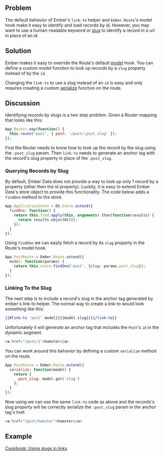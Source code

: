 ## Problem

The default behavior of Ember's `link-to` helper and `Ember.Route`'s
model hook make it easy to identify and load records by id. However,
you may want to use a human-readable keyword or [slug][1] to identify
a record in a url in place of an id.

## Solution

Ember makes it easy to override the Route's default
[model](https://api.emberjs.com/classes/Ember.Route.html#method_model)
hook. You can define a custom model function to look up records by a
`slug` property instead of by the `id`.

Changing the `link-to` to use a slug instead of an `id` is easy and
only requires creating a custom
[serialize](https://api.emberjs.com/classes/Ember.Route.html#method_serialize)
function on the route.

## Discussion

Identifying records by slugs is a two step problem. Given a Router
mapping that looks like this:

```javascript
App.Router.map(function() {
  this.route('post', { path: '/post/:post_slug' });
});
```

First the Router needs to know how to look up the record by the slug
using the `:post_slug` param. Then `link-to` needs to generate an
anchor tag with the record's slug property in place of the
`:post_slug`.


### Querying Records by Slug

By default, Ember Data does not provide a way to look up only 1 record
by a property (other then the id property). Luckily, it is easy to
extend Ember Data's store object to provide this functionality. The
code below adds a `findOne` method to the store.

```javascript
App.ApplicationStore = DS.Store.extend({
  findOne: function() {
    return this.find.apply(this, arguments).then(function(results) {
      return results.objectAt(0);
    });
  }
});
```

Using `findOne` we can easily fetch a record by its `slug` property in
the Route's model hook.

```javascript
App.PostRoute = Ember.Route.extend({
  model: function(params) {
    return this.store.findOne('post', {slug: params.post_slug});
  }
});
```

### Linking To the Slug

The next step is to include a record's slug in the anchor tag
generated by ember's link-to helper. The normal way to create a
link-to would look something like this:

```handlebars
{{#link-to 'post' model}}{{model.slug}}{{/link-to}}
```

Unfortunately it will generate an anchor tag that includes the `Post`'s
`id` in the dynamic segment.

```html
<a href="/post/1">hamster</a>
```

You can work around this behavior by defining a custom `serialize`
method on the route.

```javascript
App.PostRoute = Ember.Route.extend({
  serialize: function(model) {
    return {
      post_slug: model.get('slug')
    };
  }
});
```

Now using we can use the same `link-to` code as above and the
records's slug property will be correctly serialize the `:post_slug`
param in the anchor tag's href.


```html
<a href="/post/hamster">hamster</a>
```

## Example
<a class="jsbin-embed" href="http://emberjs.jsbin.com/sihubaza/1/edit?output">
Cookbook: Using slugs in links
</a>


  [1]: https://en.wikipedia.org/wiki/Slug_(web_publishing)#Slug
